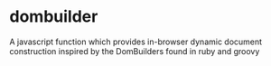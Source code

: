 dombuilder
==========

A javascript function which provides in-browser dynamic document construction inspired by the DomBuilders found in ruby and groovy